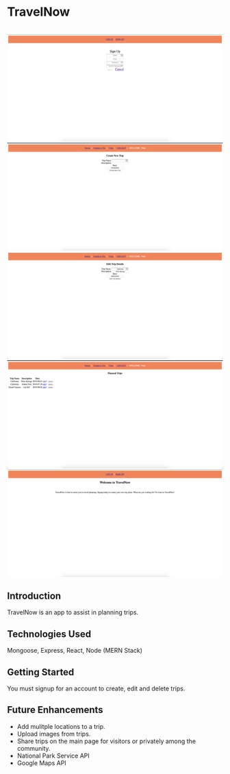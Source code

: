 <h1>TravelNow</h1>
<br>
<img src=img/Signup.png />
<img src=img/Create.png />
<img src=img/Edit.png />
<img src=img/Trips.png />
<img src=img/Visitor_Page.png />
<br>
<h2>Introduction</h2>
<p>TravelNow is an app to assist in planning trips.</p>

<h2>Technologies Used</h2>
<p>Mongoose, Express, React, Node (MERN Stack)</p>
<h2>Getting Started</h2>
You must signup for an account to create, edit and delete trips.
<h2>Future Enhancements</h2>
<ul>
<li>Add mulitple locations to a trip.</li>
<li>Upload images from trips.</li>
<li>Share trips on the main page for visitors or privately among the community.</li>
<li>National Park Service API</li>
<li>Google Maps API</li>
</ul>